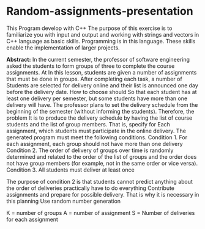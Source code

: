 # Random-assignments-presentation
This Program develop with C++
The purpose of this exercise is to familiarize you with input and output and working with strings and vectors in C++ language as basic skills.
Programming is in this language. These skills enable the implementation of larger projects.

**Abstract:**
In the current semester, the professor of software engineering asked the students to form groups of three to complete the course assignments. At In this lesson, students are given a number of assignments that must be done in groups. After completing each task, a number of Students are selected for delivery online and their list is announced one day before the delivery date. How to choose should So that each student has at least one delivery per semester, but some students have more than one delivery will have.
The professor plans to set the delivery schedule from the beginning of the semester (without informing the students). Therefore, the problem It is to produce the delivery schedule by having the list of course students and the list of group members. That is, specify for Each assignment, which students must participate in the online delivery. The generated program must meet the following conditions.
Condition 1. For each assignment, each group should not have more than one delivery 
Condition 2. The order of delivery of groups over time is randomly determined and related to the order of the list of groups and the order does not have group members (for example, not in the same order or vice versa).
Condition 3. All students must deliver at least once

The purpose of condition 2 is that students cannot predict anything about the order of deliveries practically have to do everything Contribute assignments and prepare for possible delivery. That is why it is necessary in this planning Use random number generation

K = number of groups
A = number of assignment
S = Number of deliveries for each assignment
